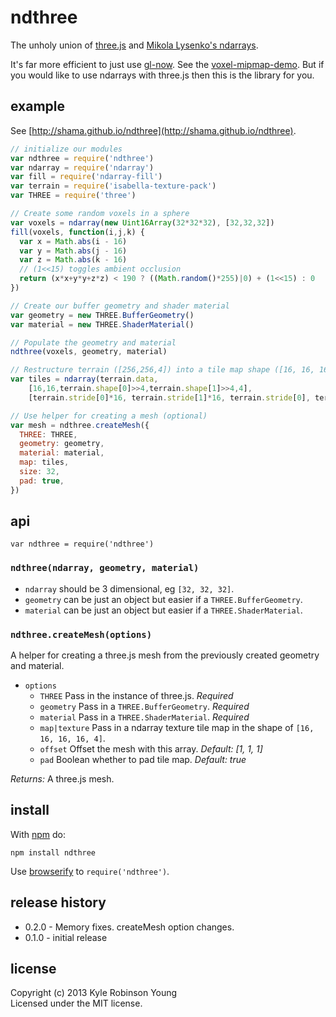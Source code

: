 # ndthree

The unholy union of [three.js](https://github.com/mrdoob/three.js/)
and [Mikola Lysenko's ndarrays](https://github.com/mikolalysenko/ndarray).

It's far more efficient to just use
[gl-now](https://github.com/mikolalysenko/gl-now). See the
[voxel-mipmap-demo](https://github.com/mikolalysenko/voxel-mipmap-demo). But if
you would like to use ndarrays with three.js then this is the library for you.

## example

See [http://shama.github.io/ndthree](http://shama.github.io/ndthree).

```js
// initialize our modules
var ndthree = require('ndthree')
var ndarray = require('ndarray')
var fill = require('ndarray-fill')
var terrain = require('isabella-texture-pack')
var THREE = require('three')

// Create some random voxels in a sphere
var voxels = ndarray(new Uint16Array(32*32*32), [32,32,32])
fill(voxels, function(i,j,k) {
  var x = Math.abs(i - 16)
  var y = Math.abs(j - 16)
  var z = Math.abs(k - 16)
  // (1<<15) toggles ambient occlusion
  return (x*x+y*y+z*z) < 190 ? ((Math.random()*255)|0) + (1<<15) : 0
})

// Create our buffer geometry and shader material
var geometry = new THREE.BufferGeometry()
var material = new THREE.ShaderMaterial()

// Populate the geometry and material
ndthree(voxels, geometry, material)

// Restructure terrain ([256,256,4]) into a tile map shape ([16, 16, 16, 16, 4])
var tiles = ndarray(terrain.data,
    [16,16,terrain.shape[0]>>4,terrain.shape[1]>>4,4],
    [terrain.stride[0]*16, terrain.stride[1]*16, terrain.stride[0], terrain.stride[1], terrain.stride[2]], 0)

// Use helper for creating a mesh (optional)
var mesh = ndthree.createMesh({
  THREE: THREE,
  geometry: geometry,
  material: material,
  map: tiles,
  size: 32,
  pad: true,
})
```

## api

`var ndthree = require('ndthree')`

### `ndthree(ndarray, geometry, material)`

- `ndarray` should be 3 dimensional, eg `[32, 32, 32]`.
- `geometry` can be just an object but easier if a `THREE.BufferGeometry`.
- `material` can be just an object but easier if a `THREE.ShaderMaterial`.

### `ndthree.createMesh(options)`
A helper for creating a three.js mesh from the previously created geometry and
material.

- `options`
  - `THREE` Pass in the instance of three.js. *Required*
  - `geometry` Pass in a `THREE.BufferGeometry`. *Required*
  - `material` Pass in a `THREE.ShaderMaterial`. *Required*
  - `map|texture` Pass in a ndarray texture tile map in the shape of `[16, 16, 16, 16, 4]`.
  - `offset` Offset the mesh with this array. *Default: [1, 1, 1]*
  - `pad` Boolean whether to pad tile map. *Default: true*

*Returns:* A three.js mesh.

## install

With [npm](https://npmjs.org) do:

```
npm install ndthree
```

Use [browserify](http://browserify.org) to `require('ndthree')`.

## release history
* 0.2.0 - Memory fixes. createMesh option changes.
* 0.1.0 - initial release

## license
Copyright (c) 2013 Kyle Robinson Young  
Licensed under the MIT license.
